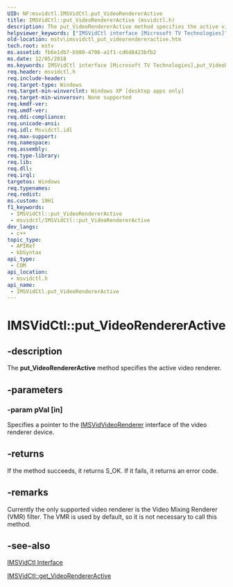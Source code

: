 ```yaml
---
UID: NF:msvidctl.IMSVidCtl.put_VideoRendererActive
title: IMSVidCtl::put_VideoRendererActive (msvidctl.h)
description: The put_VideoRendererActive method specifies the active video renderer.
helpviewer_keywords: ["IMSVidCtl interface [Microsoft TV Technologies]","put_VideoRendererActive method","IMSVidCtl.put_VideoRendererActive","IMSVidCtl::put_VideoRendererActive","IMSVidCtlput_VideoRendererActive","mstv.imsvidctl_put_videorendereractive","msvidctl/IMSVidCtl::put_VideoRendererActive","put_VideoRendererActive","put_VideoRendererActive method [Microsoft TV Technologies]","put_VideoRendererActive method [Microsoft TV Technologies]","IMSVidCtl interface"]
old-location: mstv\imsvidctl_put_videorendereractive.htm
tech.root: mstv
ms.assetid: fb6e1db7-b980-4706-a1f1-cd6d8423bfb2
ms.date: 12/05/2018
ms.keywords: IMSVidCtl interface [Microsoft TV Technologies],put_VideoRendererActive method, IMSVidCtl.put_VideoRendererActive, IMSVidCtl::put_VideoRendererActive, IMSVidCtlput_VideoRendererActive, mstv.imsvidctl_put_videorendereractive, msvidctl/IMSVidCtl::put_VideoRendererActive, put_VideoRendererActive, put_VideoRendererActive method [Microsoft TV Technologies], put_VideoRendererActive method [Microsoft TV Technologies],IMSVidCtl interface
req.header: msvidctl.h
req.include-header: 
req.target-type: Windows
req.target-min-winverclnt: Windows XP [desktop apps only]
req.target-min-winversvr: None supported
req.kmdf-ver: 
req.umdf-ver: 
req.ddi-compliance: 
req.unicode-ansi: 
req.idl: Msvidctl.idl
req.max-support: 
req.namespace: 
req.assembly: 
req.type-library: 
req.lib: 
req.dll: 
req.irql: 
targetos: Windows
req.typenames: 
req.redist: 
ms.custom: 19H1
f1_keywords:
 - IMSVidCtl::put_VideoRendererActive
 - msvidctl/IMSVidCtl::put_VideoRendererActive
dev_langs:
 - c++
topic_type:
 - APIRef
 - kbSyntax
api_type:
 - COM
api_location:
 - msvidctl.h
api_name:
 - IMSVidCtl.put_VideoRendererActive
---
```


# IMSVidCtl::put_VideoRendererActive


## -description

The <b>put_VideoRendererActive</b> method specifies the active video renderer.

## -parameters

### -param pVal [in]

Specifies a pointer to the <a href="/previous-versions/windows/desktop/mstv/msvidvideorenderer">IMSVidVideoRenderer</a> interface of the video renderer device.

## -returns

If the method succeeds, it returns S_OK. If it fails, it returns an error code.

## -remarks

Currently the only supported video renderer is the Video Mixing Renderer (VMR) filter. The VMR is used by default, so it is not necessary to call this method.

## -see-also

<a href="/previous-versions/windows/desktop/mstv/msvidctl">IMSVidCtl Interface</a>



<a href="/previous-versions/windows/desktop/api/msvidctl/nf-msvidctl-imsvidctl-get_videorendereractive">IMSVidCtl::get_VideoRendererActive</a>